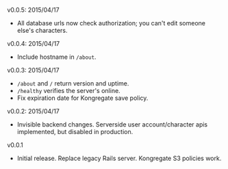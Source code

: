 v0.0.5: 2015/04/17
* All database urls now check authorization; you can't edit someone else's characters.

v0.0.4: 2015/04/17
* Include hostname in `/about`.

v0.0.3: 2015/04/17
* `/about` and `/` return version and uptime.
* `/healthy` verifies the server's online.
* Fix expiration date for Kongregate save policy.

v0.0.2: 2015/04/17
* Invisible backend changes. Serverside user account/character apis implemented, but disabled in production.

v0.0.1
* Initial release. Replace legacy Rails server. Kongregate S3 policies work.

